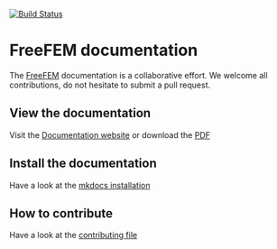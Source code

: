 [![Build Status](https://travis-ci.org/FreeFem/FreeFem-doc.svg?branch=master)](https://travis-ci.org/FreeFem/FreeFem-doc)

# FreeFEM documentation

The [FreeFEM](https://freefem.org/) documentation is a collaborative effort. We welcome all contributions, do not hesitate to submit a pull request.

## View the documentation
Visit the [Documentation website](https://doc.freefem.org) or download the [PDF](https://doc.freefem.org/pdf/FreeFEM-documentation.pdf)

## Install the documentation
Have a look at the [mkdocs installation](MkDocs.md)

## How to contribute
Have a look at the [contributing file](CONTRIBUTING.md)
